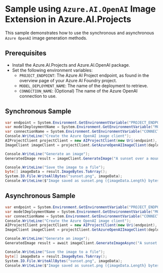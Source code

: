 # Sample using `Azure.AI.OpenAI` Image Extension in Azure.AI.Projects

This sample demonstrates how to use the synchronous and asynchronous `Azure OpenAI` image generation methods.

## Prerequisites

- Install the Azure.AI.Projects and Azure.AI.OpenAI package.
- Set the following environment variables:
  - `PROJECT_ENDPOINT`: The Azure AI Project endpoint, as found in the overview page of your Azure AI Foundry project.
  - `MODEL_DEPLOYMENT_NAME`: The name of the deployment to retrieve.
  - `CONNECTION_NAME`: (Optional) The name of the Azure OpenAI connection to use.

## Synchronous Sample

```C# Snippet:AI_Projects_AzureOpenAIImageSync
var endpoint = System.Environment.GetEnvironmentVariable("PROJECT_ENDPOINT");
var modelDeploymentName = System.Environment.GetEnvironmentVariable("MODEL_DEPLOYMENT_NAME");
var connectionName = System.Environment.GetEnvironmentVariable("CONNECTION_NAME");
Console.WriteLine("Create the Azure OpenAI image client");
AIProjectClient projectClient = new AIProjectClient(new Uri(endpoint), new DefaultAzureCredential());
ImageClient imageClient = projectClient.GetAzureOpenAIImageClient(deploymentName: modelDeploymentName, connectionName: connectionName, apiVersion: null);

Console.WriteLine("Generate an image");
GeneratedImage result = imageClient.GenerateImage("A sunset over a mountain range");

Console.WriteLine("Save the image to a file");
byte[] imageData = result.ImageBytes.ToArray();
System.IO.File.WriteAllBytes("sunset.png", imageData);
Console.WriteLine($"Image saved as sunset.png ({imageData.Length} bytes)");
```

## Asynchronous Sample
```C# Snippet:AI_Projects_AzureOpenAIImageAsync
var endpoint = System.Environment.GetEnvironmentVariable("PROJECT_ENDPOINT");
var modelDeploymentName = System.Environment.GetEnvironmentVariable("MODEL_DEPLOYMENT_NAME");
var connectionName = System.Environment.GetEnvironmentVariable("CONNECTION_NAME");
Console.WriteLine("Create the Azure OpenAI image client");
AIProjectClient projectClient = new AIProjectClient(new Uri(endpoint), new DefaultAzureCredential());
ImageClient imageClient = projectClient.GetAzureOpenAIImageClient(deploymentName: modelDeploymentName, connectionName: connectionName, apiVersion: null);

Console.WriteLine("Generate an image");
GeneratedImage result = await imageClient.GenerateImageAsync("A sunset over a mountain range");

Console.WriteLine("Save the image to a file");
byte[] imageData = result.ImageBytes.ToArray();
System.IO.File.WriteAllBytes("sunset.png", imageData);
Console.WriteLine($"Image saved as sunset.png ({imageData.Length} bytes)");
```
